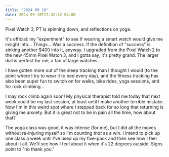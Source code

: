 ```yaml
---
title: "2024 09 10"
date: 2024-09-10T17:32:52-04:00
---
```


Pixel Watch 3, PT is spinning down, and reflections on yoga.

It's official: my "experiment" to see if wearing a smart watch would give me
insight into... Things... Was a success. If the definition of "success" is
sinking another $400 into it, anyway. I upgraded from the Pixel Watch 2 to the
new 45mm Pixel Watch 3, and I gotta say, it's pretty grand. The larger dial is
perfect for me, a fan of large watches.

I have gotten more out of the sleep tracking than I thought I would (to the
point where I try to wear it to bed every day), and the fitness tracking has
also been super fun to switch on for walks, bike rides, yoga sessions, and for
rock climbing...

I may rock climb again soon! My physical therapist told me today that next week
could be my last session, at least until I make another terrible mistake. Now
I'm in this weird spot where I stepped back for so long that returning is giving
me anxiety. But it is great not to be in pain all the time, how about that?

The yoga class was good, it was intense (for me), but I did all the moves
without re-injuring myself so I'm counting *that* as a win. I intend to pick up
one class a week until I've used up my five-pack and then see how I feel about
it all. We'll see how I feel about it when it's 22 degrees outside. Signs point
to "no thank you."
